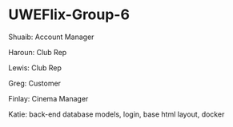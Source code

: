 # UWEFlix-Group-6

Shuaib: Account Manager

Haroun: Club Rep

Lewis: Club Rep

Greg: Customer

Finlay: Cinema Manager

Katie: back-end database models, login, base html layout, docker
